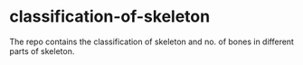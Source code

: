 # classification-of-skeleton
The repo contains the classification of skeleton and no. of bones in different parts of skeleton.
